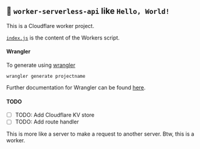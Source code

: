 ## 👷 `worker-serverless-api` like `Hello, World!`

This is a Cloudflare worker project.

[`index.js`](https://github.com/minlaxz/lessapi/blob/main/src/router.js) is the content of the Workers script.

#### Wrangler

To generate using [wrangler](https://github.com/cloudflare/wrangler)

```
wrangler generate projectname
```

Further documentation for Wrangler can be found [here](https://developers.cloudflare.com/workers/tooling/wrangler).

#### TODO

- [ ] TODO: Add Cloudflare KV store
- [ ] TODO: Add route handler

This is more like a server to make a request to another server. Btw, this is a worker.

